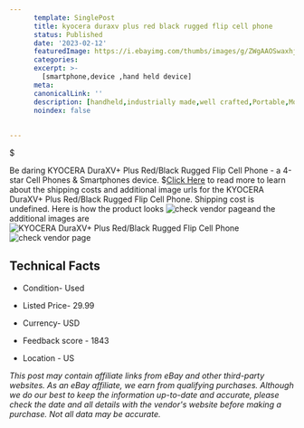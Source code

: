 ```yaml
---
      template: SinglePost
      title: kyocera duraxv plus red black rugged flip cell phone
      status: Published
      date: '2023-02-12'
      featuredImage: https://i.ebayimg.com/thumbs/images/g/ZWgAAOSwaxhjtjmM/s-l225.jpg
      categories: 
      excerpt: >-
        [smartphone,device ,hand held device]
      meta:
      canonicalLink: ''
      description: [handheld,industrially made,well crafted,Portable,Mobile,Compact,Convenient,Lightweight,Maneuverable,Man-portable,Miniature,Carriable,Hand-held,Light,Holdable,Transportable,Mobile device,Pocket-sized,On-the-go,Wireless,Cordless,Compact size,Convenient size, smartphone,device ,hand held device]
      noindex: false
      
        
---
```

$

Be daring KYOCERA DuraXV+ Plus Red/Black Rugged Flip Cell Phone - a 4-star Cell Phones & Smartphones device.
$[Click Here](https://www.ebay.com/itm/125715147075?hash=item1d4534e943%3Ag%3AZWgAAOSwaxhjtjmM&mkevt=1&mkcid=1&mkrid=711-53200-19255-0&campid=%253CePNCampaignId%253E&customid=%253CreferenceId%253E&toolid=10049) to read more to learn about the shipping costs and additional image urls for the KYOCERA DuraXV+ Plus Red/Black Rugged Flip Cell Phone. Shipping cost is undefined. Here is how the product looks ![check vendor page](https://i.ebayimg.com/thumbs/images/g/ZWgAAOSwaxhjtjmM/s-l225.jpg)and the additional images are![KYOCERA DuraXV+ Plus Red/Black Rugged Flip Cell Phone](https://i.ebayimg.com/images/g/ZWgAAOSwaxhjtjmM/s-l1600.jpg)![check vendor page](https://origin-galleryplus.ebayimg.com/ws/web/125715147075_2_0_1/225x225.jpg,https://origin-galleryplus.ebayimg.com/ws/web/125715147075_3_0_1/225x225.jpg,https://origin-galleryplus.ebayimg.com/ws/web/125715147075_4_0_1/225x225.jpg,https://origin-galleryplus.ebayimg.com/ws/web/125715147075_5_0_1/225x225.jpg,https://origin-galleryplus.ebayimg.com/ws/web/125715147075_6_0_1/225x225.jpg,https://origin-galleryplus.ebayimg.com/ws/web/125715147075_7_0_1/225x225.jpg,https://origin-galleryplus.ebayimg.com/ws/web/125715147075_8_0_1/225x225.jpg,https://origin-galleryplus.ebayimg.com/ws/web/125715147075_9_0_1/225x225.jpg,https://origin-galleryplus.ebayimg.com/ws/web/125715147075_10_0_1/225x225.jpg,https://origin-galleryplus.ebayimg.com/ws/web/125715147075_11_0_1/225x225.jpg,https://origin-galleryplus.ebayimg.com/ws/web/125715147075_12_0_1/225x225.jpg)



 ## Technical Facts 



     
      

 - Condition- Used 


      

 - Listed Price- 29.99 


      

 - Currency- USD 


      

 - Feedback score - 1843 


      

 - Location - US 


      
      

 *_This post may contain affiliate links from eBay and other third-party websites. As an eBay affiliate, we earn from qualifying purchases. Although we do our best to keep the information up-to-date and accurate, please check the date and all details with the vendor's website before making a purchase. Not all data may be accurate._*






